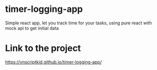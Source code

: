 # timer-logging-app
Simple react app, let you track time for your tasks, using pure react with mock api to get initial data

# Link to the project
https://vnscriptkid.github.io/timer-logging-app/
